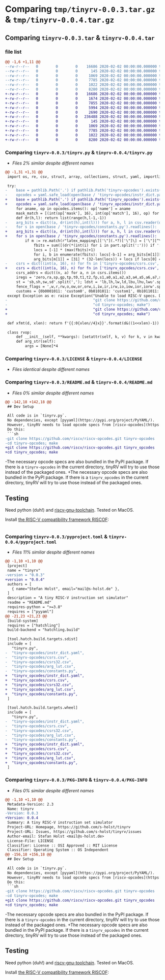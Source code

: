 # Comparing `tmp/tinyrv-0.0.3.tar.gz` & `tmp/tinyrv-0.0.4.tar.gz`

## Comparing `tinyrv-0.0.3.tar` & `tinyrv-0.0.4.tar`

### file list

```diff
@@ -1,6 +1,11 @@
--rw-r--r--   0        0        0    16686 2020-02-02 00:00:00.000000 tinyrv-0.0.3/tinyrv.py
--rw-r--r--   0        0        0      145 2020-02-02 00:00:00.000000 tinyrv-0.0.3/.gitignore
--rw-r--r--   0        0        0     1069 2020-02-02 00:00:00.000000 tinyrv-0.0.3/LICENSE
--rw-r--r--   0        0        0     7785 2020-02-02 00:00:00.000000 tinyrv-0.0.3/README.md
--rw-r--r--   0        0        0     1022 2020-02-02 00:00:00.000000 tinyrv-0.0.3/pyproject.toml
--rw-r--r--   0        0        0     8280 2020-02-02 00:00:00.000000 tinyrv-0.0.3/PKG-INFO
+-rw-r--r--   0        0        0    16686 2020-02-02 00:00:00.000000 tinyrv-0.0.4/tinyrv.py
+-rw-r--r--   0        0        0     1674 2020-02-02 00:00:00.000000 tinyrv-0.0.4/tinyrv_opcodes/arg_lut.csv
+-rw-r--r--   0        0        0     7855 2020-02-02 00:00:00.000000 tinyrv-0.0.4/tinyrv_opcodes/constants.py
+-rw-r--r--   0        0        0     5994 2020-02-02 00:00:00.000000 tinyrv-0.0.4/tinyrv_opcodes/csrs.csv
+-rw-r--r--   0        0        0     2690 2020-02-02 00:00:00.000000 tinyrv-0.0.4/tinyrv_opcodes/csrs32.csv
+-rw-r--r--   0        0        0   236488 2020-02-02 00:00:00.000000 tinyrv-0.0.4/tinyrv_opcodes/instr_dict.yaml
+-rw-r--r--   0        0        0      145 2020-02-02 00:00:00.000000 tinyrv-0.0.4/.gitignore
+-rw-r--r--   0        0        0     1069 2020-02-02 00:00:00.000000 tinyrv-0.0.4/LICENSE
+-rw-r--r--   0        0        0     7785 2020-02-02 00:00:00.000000 tinyrv-0.0.4/README.md
+-rw-r--r--   0        0        0     1022 2020-02-02 00:00:00.000000 tinyrv-0.0.4/pyproject.toml
+-rw-r--r--   0        0        0     8280 2020-02-02 00:00:00.000000 tinyrv-0.0.4/PKG-INFO
```

### Comparing `tinyrv-0.0.3/tinyrv.py` & `tinyrv-0.0.4/tinyrv.py`

 * *Files 2% similar despite different names*

```diff
@@ -1,31 +1,31 @@
 import os, re, csv, struct, array, collections, struct, yaml, importlib.resources, pathlib
 
 try:
-    base = pathlib.Path('.') if pathlib.Path('tinyrv-opcodes').exists() else importlib.resources.files('tinyrv')
-    opcodes = yaml.safe_load(open(base / 'tinyrv-opcodes/instr_dict.yaml'))
+    base = pathlib.Path('.') if pathlib.Path('tinyrv_opcodes').exists() else importlib.resources.files('tinyrv')
+    opcodes = yaml.safe_load(open(base / 'tinyrv_opcodes/instr_dict.yaml'))
     for aname, op in opcodes.items(): op['name'] = aname
     mask_match = [(int(op['mask'], 16), int(op['match'], 16), op) for op in opcodes.values()]
     def dr(h,l): return list(range(h,l-1,-1))
-    arg_bits = dict((a, dr(int(h),int(l))) for a, h, l in csv.reader(open(base / 'tinyrv-opcodes/arg_lut.csv'), skipinitialspace=True))
-    for s in open(base / 'tinyrv-opcodes/constants.py').readlines():  # immediate scrambling from latex_mapping. Some better way?
+    arg_bits = dict((a, dr(int(h),int(l))) for a, h, l in csv.reader(open(base / 'tinyrv_opcodes/arg_lut.csv'), skipinitialspace=True))
+    for s in open(base / 'tinyrv_opcodes/constants.py').readlines():  # immediate scrambling from latex_mapping. Some better way?
         if m := re.match(r"latex_mapping\[['\"](.*?)['\"]\] = ['\"][^\[]*\[([^\]]*)\]['\"]", s):
             fbits = sum([(dr(*(int(i) for i in part.split(':'))) if ':' in part else [int(part)]) for part in m[2].split('$\\\\vert$')], [])
             locs = [-1] * (max(fbits)+1)
             for i, b in enumerate(fbits): locs[-b-1] = arg_bits[m[1]][i]
             arg_bits[m[1]] = [31] * (32-len(locs)) + locs if locs[0] == 31 else locs  # sign extension
-    csrs = dict((int(a, 16), n) for fn in ['tinyrv-opcodes/csrs.csv', 'tinyrv-opcodes/csrs32.csv'] for a, n in csv.reader(open(base / fn), skipinitialspace=True))
+    csrs = dict((int(a, 16), n) for fn in ['tinyrv_opcodes/csrs.csv', 'tinyrv_opcodes/csrs32.csv'] for a, n in csv.reader(open(base / fn), skipinitialspace=True))
     csrs_addrs = dict((n, a) for a, n in csrs.items())
     iregs = 'zero,ra,sp,gp,tp,t0,t1,t2,fp,s1,a0,a1,a2,a3,a4,a5,a6,a7,s2,s3,s4,s5,s6,s7,s8,s9,s10,s11,t3,t4,t5,t6'.split(',')
     st = 'sb,sh,sw,sd'.split(','); ldst = 'lb,lh,lw,ld,lbu,lhu,lwu'.split(',') + st
     fence_flags = ',w,r,rw,o,ow,or,orw,i,iw,ir,irw,io,iow,ior,iorw'.split(',')
     customs = {0b0001011: 'custom0', 0b0101011: 'custom1', 0b1011011: 'custom2', 0b1111011: 'custom3'}  # RISC-V spec ch. 34, table 70
 except Exception as e: raise Exception("Unable to load RISC-V specs. Do:\n"
-                                       "git clone https://github.com/riscv/riscv-opcodes.git tinyrv-opcodes\n"
-                                       "cd tinyrv-opcodes; make")
+                                       "git clone https://github.com/riscv/riscv-opcodes.git tinyrv_opcodes\n"
+                                       "cd tinyrv_opcodes; make")
 
 def xfmt(d, xlen): return f'{{:0{xlen//4}x}}'.format(d&((1<<xlen)-1))
 
 class rvop:
     def __init__(self, **kwargs): [setattr(self, k, v) for k, v in kwargs.items()]
     def arg_str(self):
         args = [None]*4
```

### Comparing `tinyrv-0.0.3/LICENSE` & `tinyrv-0.0.4/LICENSE`

 * *Files identical despite different names*

### Comparing `tinyrv-0.0.3/README.md` & `tinyrv-0.0.4/README.md`

 * *Files 0% similar despite different names*

```diff
@@ -142,18 +142,18 @@
 ## Dev Setup
 
 All code is in `tinyrv.py`.
 No dependencies, except [pyyaml](https://pypi.org/project/PyYAML/).
 However, tinyRV needs to load opcode specs from [riscv-opcodes](https://github.com/riscv/riscv-opcodes).
 Do this:
 ```sh
-git clone https://github.com/riscv/riscv-opcodes.git tinyrv-opcodes
-cd tinyrv-opcodes; make
+git clone https://github.com/riscv/riscv-opcodes.git tinyrv_opcodes
+cd tinyrv_opcodes; make
 ```
-The necessary opcode specs are also bundled in the PyPI package. If there is a `tinyrv-opcodes` in the current directory, tinyRV will try to use those instead of the packaged ones.
+The necessary opcode specs are also bundled in the PyPI package. If there is a `tinyrv_opcodes` in the current directory, tinyRV will try to use those instead of the packaged ones.
 
 ## Testing
 
 Need python (duh!) and [riscv-gnu-toolchain](https://github.com/riscv/riscv-gnu-toolchain). Tested on MacOS.
 
 Install [the RISC-V compatibility framework RISCOF](https://github.com/riscv-software-src/riscof):
 ```sh
```

### Comparing `tinyrv-0.0.3/pyproject.toml` & `tinyrv-0.0.4/pyproject.toml`

 * *Files 11% similar despite different names*

```diff
@@ -1,10 +1,10 @@
 [project]
 name = "tinyrv"
-version = "0.0.3"
+version = "0.0.4"
 authors = [
   { name="Stefan Holst", email="mail@s-holst.de" },
 ]
 description = "A tiny RISC-V instruction set simulator"
 readme = "README.md"
 requires-python = ">=3.8"
 requires = ["pyyaml"]
@@ -21,23 +21,23 @@
 [build-system]
 requires = ["hatchling"]
 build-backend = "hatchling.build"
 
 [tool.hatch.build.targets.sdist]
 include = [
   "tinyrv.py",
-  "tinyrv-opcodes/instr_dict.yaml",
-  "tinyrv-opcodes/csrs.csv",
-  "tinyrv-opcodes/csrs32.csv",
-  "tinyrv-opcodes/arg_lut.csv",
-  "tinyrv-opcodes/constants.py",
+  "tinyrv_opcodes/instr_dict.yaml",
+  "tinyrv_opcodes/csrs.csv",
+  "tinyrv_opcodes/csrs32.csv",
+  "tinyrv_opcodes/arg_lut.csv",
+  "tinyrv_opcodes/constants.py",
 ]
 
 [tool.hatch.build.targets.wheel]
 include = [
   "tinyrv.py",
-  "tinyrv-opcodes/instr_dict.yaml",
-  "tinyrv-opcodes/csrs.csv",
-  "tinyrv-opcodes/csrs32.csv",
-  "tinyrv-opcodes/arg_lut.csv",
-  "tinyrv-opcodes/constants.py",
+  "tinyrv_opcodes/instr_dict.yaml",
+  "tinyrv_opcodes/csrs.csv",
+  "tinyrv_opcodes/csrs32.csv",
+  "tinyrv_opcodes/arg_lut.csv",
+  "tinyrv_opcodes/constants.py",
 ]
```

### Comparing `tinyrv-0.0.3/PKG-INFO` & `tinyrv-0.0.4/PKG-INFO`

 * *Files 0% similar despite different names*

```diff
@@ -1,10 +1,10 @@
 Metadata-Version: 2.3
 Name: tinyrv
-Version: 0.0.3
+Version: 0.0.4
 Summary: A tiny RISC-V instruction set simulator
 Project-URL: Homepage, https://github.com/s-holst/tinyrv
 Project-URL: Issues, https://github.com/s-holst/tinyrv/issues
 Author-email: Stefan Holst <mail@s-holst.de>
 License-File: LICENSE
 Classifier: License :: OSI Approved :: MIT License
 Classifier: Operating System :: OS Independent
@@ -156,18 +156,18 @@
 ## Dev Setup
 
 All code is in `tinyrv.py`.
 No dependencies, except [pyyaml](https://pypi.org/project/PyYAML/).
 However, tinyRV needs to load opcode specs from [riscv-opcodes](https://github.com/riscv/riscv-opcodes).
 Do this:
 ```sh
-git clone https://github.com/riscv/riscv-opcodes.git tinyrv-opcodes
-cd tinyrv-opcodes; make
+git clone https://github.com/riscv/riscv-opcodes.git tinyrv_opcodes
+cd tinyrv_opcodes; make
 ```
-The necessary opcode specs are also bundled in the PyPI package. If there is a `tinyrv-opcodes` in the current directory, tinyRV will try to use those instead of the packaged ones.
+The necessary opcode specs are also bundled in the PyPI package. If there is a `tinyrv_opcodes` in the current directory, tinyRV will try to use those instead of the packaged ones.
 
 ## Testing
 
 Need python (duh!) and [riscv-gnu-toolchain](https://github.com/riscv/riscv-gnu-toolchain). Tested on MacOS.
 
 Install [the RISC-V compatibility framework RISCOF](https://github.com/riscv-software-src/riscof):
 ```sh
```

